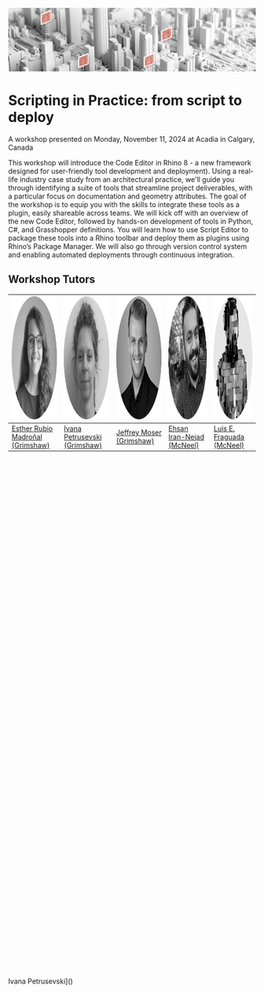 ![cover](docs/img/banner.png)

# Scripting in Practice: from script to deploy
A workshop presented on Monday, November 11, 2024 at Acadia in Calgary, Canada

This workshop will introduce the Code Editor in Rhino 8 - a new framework designed for user-friendly tool development and deployment). Using a real-life industry case study from an architectural practice, we'll guide you through identifying a suite of tools that streamline project deliverables, with a particular focus on documentation and geometry attributes. The goal of the workshop is to equip you with the skills to integrate these tools as a plugin, easily shareable across teams. We will kick off with an overview of the new Code Editor, followed by hands-on development of tools in Python, C#, and Grasshopper definitions. You will learn how to use Script Editor to package these tools into a Rhino toolbar and deploy them as plugins using Rhino’s Package Manager. We will also go through version control system and enabling automated deployments through continuous integration.​​

## Workshop Tutors

| <img src="docs/img/esther.png" alt="esther" width="250" height="250">  | <img src="docs/img/ivana.png" alt="ivana" width="250" height="250"> | <img src="docs/img/jeffrey.png" alt="jeffrey" width="250" height="250"> | <img src="docs/img/ehsan.png" alt="ehsan" width="250" height="250"> | <img src="docs/img/luis.png" alt="luis" width="250" height="250"> |
| ------------- | ------------- | ------------- | ------------- | ------------- |
| [Esther Rubio Madroñal (Grimshaw)](https://www.linkedin.com/in/esther-rubio-madro%C3%B1al-275776129/) | [Ivana Petrusevski (Grimshaw)](https://www.linkedin.com/in/ivana-petrusevski-77a84b121/) | [Jeffrey Moser (Grimshaw)](https://www.linkedin.com/in/jeffrey-moser-823b39135/) | [Ehsan Iran-Nejad (McNeel)](https://www.linkedin.com/in/eirannejad/) | [Luis E. Fraguada (McNeel)](https://www.linkedin.com/in/fraguada/) |

​

​

​

​

​

​

​

​

​

​

​

​

​

​

​

​

​

​

​

​​

​

​​

​

​

​

​

​

​

​

​

​

​

​

​​

Ivana Petrusevski]()